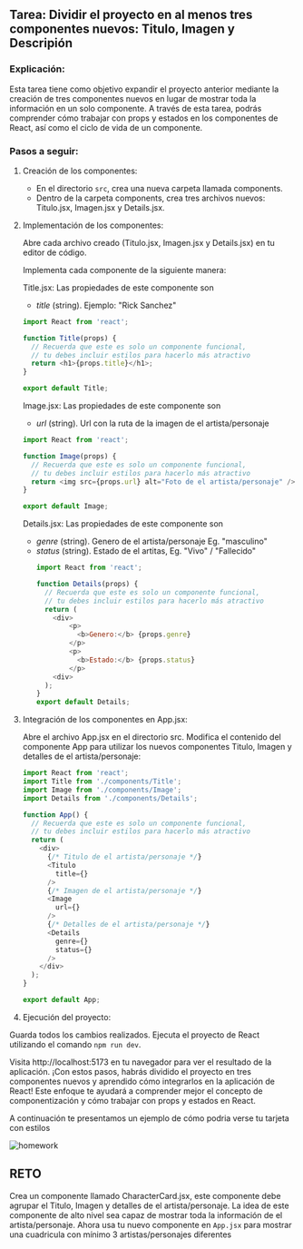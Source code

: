 ## Tarea: Dividir el proyecto en al menos tres componentes nuevos: Titulo, Imagen y Descripión

### Explicación:
Esta tarea tiene como objetivo expandir el proyecto anterior mediante la creación de tres componentes nuevos en lugar de mostrar toda la información en un solo componente. A través de esta tarea, podrás comprender cómo trabajar con props y estados en los componentes de React, así como el ciclo de vida de un componente.

### Pasos a seguir:

1. Creación de los componentes:
    
    - En el directorio `src`, crea una nueva carpeta llamada components.
    - Dentro de la carpeta components, crea tres archivos nuevos: Titulo.jsx, Imagen.jsx y Details.jsx.

2. Implementación de los componentes:

    Abre cada archivo creado (Titulo.jsx, Imagen.jsx y Details.jsx) en tu editor de código.

    Implementa cada componente de la siguiente manera:

    Title.jsx: Las propiedades de este componente son
      - *title* (string). Ejemplo: "Rick Sanchez"

      ```javascript
      import React from 'react';

      function Title(props) {
        // Recuerda que este es solo un componente funcional, 
        // tu debes incluir estilos para hacerlo más atractivo
        return <h1>{props.title}</h1>;
      }

      export default Title;
      ```

    Image.jsx: Las propiedades de este componente son

      - *url* (string). Url con la ruta de la imagen de el artista/personaje
      ```javascript
      import React from 'react';

      function Image(props) {
        // Recuerda que este es solo un componente funcional, 
        // tu debes incluir estilos para hacerlo más atractivo
        return <img src={props.url} alt="Foto de el artista/personaje" />;
      }

      export default Image;
      ```

    Details.jsx: Las propiedades de este componente son

    - *genre* (string). Genero de el artista/personaje Eg. "masculino"
    - *status* (string). Estado de el artitas, Eg. "Vivo" / "Fallecido"
      ```javascript
      import React from 'react';

      function Details(props) {
        // Recuerda que este es solo un componente funcional, 
        // tu debes incluir estilos para hacerlo más atractivo
        return (
          <div>
              <p>
                <b>Genero:</b> {props.genre}
              </p>
              <p>
                <b>Estado:</b> {props.status}
              </p>
          <div>
        );
      }
      export default Details;
      ```

3. Integración de los componentes en App.jsx:

    Abre el archivo App.jsx en el directorio src.
    Modifica el contenido del componente App para utilizar los nuevos componentes Titulo, Imagen y detalles de el artista/personaje:
    ```javascript
    import React from 'react';
    import Title from './components/Title';
    import Image from './components/Image';
    import Details from './components/Details';

    function App() {
      // Recuerda que este es solo un componente funcional, 
      // tu debes incluir estilos para hacerlo más atractivo
      return (
        <div>
          {/* Titulo de el artista/personaje */}
          <Titulo
            title={}
          />
          {/* Imagen de el artista/personaje */}
          <Image
            url={} 
          />
          {/* Detalles de el artista/personaje */}
          <Details
            genre={} 
            status={} 
          />
        </div>
      );
    }

    export default App;
    ```

4. Ejecución del proyecto:

Guarda todos los cambios realizados.
Ejecuta el proyecto de React utilizando el comando `npm run dev`.

Visita  http://localhost:5173 en tu navegador para ver el resultado de la aplicación.
¡Con estos pasos, habrás dividido el proyecto en tres componentes nuevos y aprendido cómo integrarlos en la aplicación de React! Este enfoque te ayudará a comprender mejor el concepto de componentización y cómo trabajar con props y estados en React.


A continuación te presentamos un ejemplo de cómo podria verse tu tarjeta con estilos

![homework](./resources/card.png)

## RETO

Crea un componente llamado CharacterCard.jsx, este componente debe agrupar el Titulo, Imagen y detalles de el artista/personaje. La idea de este componente de alto nivel sea capaz de mostrar toda la información de el artista/personaje. Ahora usa tu nuevo componente en `App.jsx` para mostrar una cuadricula con mínimo 3 artistas/personajes diferentes
